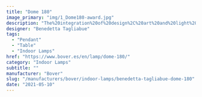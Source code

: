 ```yaml
---
title: "Dome 180"
image_primary: "img/1_Dome180-award.jpg"
description: "The%20integration%20of%20design%2C%20art%20and%20light%20in%20architecture%20dates%20back%20to%20a%A0long%20time%20ago%2C%20and%20maybe%20this%20is%20the%20reason%20why%20lamps%20have%20gradually%A0stop%20being%20just%20an%20item%20emitting%20light%20to%20become%20a%20light%20sculpture%20which%A0confers%20a%20special%20personality%20to%20the%20product%20and%20its%20environment.%20It%20is%20such%20the%20importance%20of%20light%20that%20any%20change%20on%20the%20item%20can%20alter%20the%A0formal%20concept%20of%20the%20whole%20project.%20A%20sculpture%20may%20seem%20more%20or%20less%A0static%2C%20depending%20on%20the%20light%20received.%20With%20DOME%20we%20decided%20to%20take%20the%20light%20out%20of%20the%20object%20so%20it%20becomes%A0a%20light%20sculpture%20designed%20to%20receive%20and%20emit%20a%20delicate%20light%2C%20a%20play%20of%A0shadows%20and%20nuances%20that%20enrich%20the%20space%20for%20which%20they%20were%20created.%20Developing%20this%20project%20with%20Benedetta%20has%20allowed%20us%20to%20reflect%20on%20the%A0art%20of%20lighting%2C%20on%20how%20to%20reinterpret%20light%20and%20on%20the%20creation%20of%20products%A0with%20a%20more%20artistic%20approach%20and%20a%20less%20industrial%20look.%20It%20has%20also%20allowed%20us%20to%20be%20swept%20away%20and%20do%20what%20we%20really%20like%20to%20do.%20These%20light%20sculptures%20are%20completely%20handmade%20and%20they%20are%20entirely%A0produced%20in%20the%20Bover%20Barcelona%20HQ.%20More%20than%20170%20big%20and%20small%20wood%A0fragments%20are%20wisely%20intertwined%20and%20sewed%20one%20by%20one%20to%20end%20up%20in%20such%A0a%20jigsaw%20puzzle.%0A%0A%0A%0A"
designer: "Benedetta Tagliabue"
tags: 
  - "Pendant"
  - "Table"
  - "Indoor Lamps"
href: "https://www.bover.es/en/lamp/dome-180/"
category: "Indoor Lamps"
subtitle: ""
manufacturer: "Bover"
slug: "/manufacturers/bover/indoor-lamps/benedetta-tagliabue-dome-180"
date: "2021-05-10"
---
```

